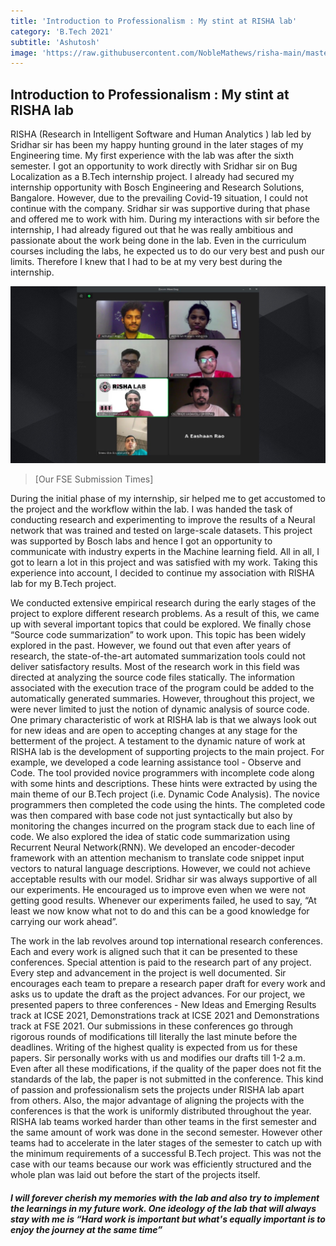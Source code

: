 ```yaml
---
title: 'Introduction to Professionalism : My stint at RISHA lab'
category: 'B.Tech 2021'
subtitle: 'Ashutosh'
image: 'https://raw.githubusercontent.com/NobleMathews/risha-main/master/src/Pages/_images/ashutosh.jpg'
---
```


## Introduction to Professionalism : My stint at RISHA lab

RISHA (Research in Intelligent Software and Human Analytics ) lab led by Sridhar sir has been my happy hunting ground in the later stages of my Engineering time. My first experience with the lab was after the sixth semester. I got an opportunity to work directly with Sridhar sir on Bug Localization as a B.Tech internship project. I already had secured my internship opportunity with Bosch Engineering and Research Solutions, Bangalore. However, due to the prevailing Covid-19 situation, I could not continue with the company. Sridhar sir was supportive during that phase and offered me to work with him. During my interactions with sir before the internship, I had already figured out that he was really ambitious and passionate about the work being done in the lab. Even in the curriculum courses including the labs, he expected us to do our very best and push our limits. Therefore I knew that I had to be at my very best during the internship.

<div>
  <img src="https://raw.githubusercontent.com/NobleMathews/risha-main/master/src/Pages/_images/ashutosh.jpg">
</div>

  > [Our FSE Submission Times]

During the initial phase of my internship, sir helped me to get accustomed to the project and the workflow within the lab. I was handed the task of conducting research and experimenting to improve the results of a Neural network that was trained and tested on large-scale datasets. This project was supported by Bosch labs and hence I got an opportunity to communicate with industry experts in the Machine learning field. All in all, I got to learn a lot in this project and was satisfied with my work. Taking this experience into account, I decided to continue my association with RISHA lab for my B.Tech project.

We conducted extensive empirical research during the early stages of the project to explore different research problems. As a result of this, we came up with several important topics that could be explored. We finally chose “Source code summarization” to work upon. This topic has been widely explored in the past. However, we found out that even after years of research, the state-of-the-art automated summarization tools could not deliver satisfactory results. Most of the research work in this field was directed at analyzing the source code files statically. The information associated with the execution trace of the program could be added to the automatically generated summaries. However, throughout this project, we were never limited to just the notion of dynamic analysis of source code. One primary characteristic of work at RISHA lab is that we always look out for new ideas and are open to accepting changes at any stage for the betterment of the project. A testament to the dynamic nature of work at RISHA lab is the development of supporting projects to the main project. For example, we developed a code learning assistance tool - Observe and Code. The tool provided novice programmers with incomplete code along with some hints and descriptions. These hints were extracted by using the main theme of our B.Tech project (i.e. Dynamic Code Analysis). The novice programmers then completed the code using the hints. The completed code was then compared with base code not just syntactically but also by monitoring the changes incurred on the program stack due to each line of code. We also explored the idea of static code summarization using Recurrent Neural Network(RNN). We developed an encoder-decoder framework with an attention mechanism to translate code snippet input vectors to natural language descriptions. However, we could not achieve acceptable results with our model. Sridhar sir was always supportive of all our experiments. He encouraged us to improve even when we were not getting good results. Whenever our experiments failed, he used to say, “At least we now know what not to do and this can be a good knowledge for carrying our work ahead”. 

The work in the lab revolves around top international research conferences. Each and every work is aligned such that it can be presented to these conferences. Special attention is paid to the research part of any project. Every step and advancement in the project is well documented. Sir encourages each team to prepare a research paper draft for every work and asks us to update the draft as the project advances. For our project, we presented papers to three conferences - New Ideas and Emerging Results track at ICSE 2021, Demonstrations track at ICSE 2021 and Demonstrations track at FSE 2021. Our submissions in these conferences go through rigorous rounds of modifications till literally the last minute before the deadlines. Writing of the highest quality is expected from us for these papers. Sir personally works with us and modifies our drafts till 1-2 a.m. Even after all these modifications, if the quality of the paper does not fit the standards of the lab, the paper is not submitted in the conference. This kind of passion and professionalism sets the projects under RISHA lab apart from others. Also, the major advantage of aligning the projects with the conferences is that the work is uniformly distributed throughout the year. RISHA lab teams worked harder than other teams in the first semester and the same amount of work was done in the second semester. However other teams had to accelerate in the later stages of the semester to catch up with the minimum requirements of a successful B.Tech project. This was not the case with our teams because our work was efficiently structured and the whole plan was laid out before the start of the projects itself.

##### I will forever cherish my memories with the lab and also try to implement the learnings in my future work. One ideology of the lab that will always stay with me is “Hard work is important but what's equally important is to enjoy the journey at the same time”